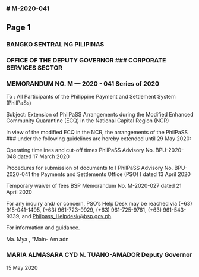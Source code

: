 ### # M-2020-041

## Page 1

### BANGKO SENTRAL NG PILIPINAS

### OFFICE OF THE DEPUTY GOVERNOR ### CORPORATE SERVICES SECTOR

### MEMORANDUM NO. M — 2020 - 041 Series of 2020

To : All Participants of the Philippine Payment and Settlement System (PhilPaSs)

Subject: Extension of PhilPaSS Arrangements during the Modified Enhanced Community Quarantine (ECQ) in the National Capital Region (NCR)

In view of the modified ECQ in the NCR, the arrangements of the PhilPaSS ### under the following guidelines are hereby extended until 29 May 2020:

Operating timelines and cut-off times PhilPaSS Advisory No. BPU-2020-048 dated 17 March 2020

Procedures for submission of documents to I PhilPaSS Advisory No. BPU-2020-041 the Payments and Settlements Office (PSO) I dated 13 April 2020

Temporary waiver of fees BSP Memorandum No. M-2020-027 dated 21 April 2020

For any inquiry and/ or concern, PSO’s Help Desk may be reached via (+63) 915-041-1495, (+63) 961-723-9929, (+63) 961-725-9761, (+63) 961-543-9339, and Philpass_Helpdesk@bsp.gov.ph.

For information and guidance.

Ma. Mya \, “Main- Am adn

### MARIA ALMASARA CYD N. TUANO-AMADOR Deputy Governor

15 May 2020

